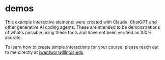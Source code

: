 # demos
This example interactive elements were created with Claude, ChatGPT and other generative AI coding agents. These are intended to be demonstrations of what's possible using these tools and have not been verified as 100% acurate.

To learn how to create simple interactions for your course, please reach out to me directly at jwentwor@illinois.edu
